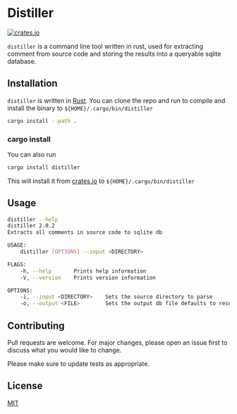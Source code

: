 # Distiller
[![crates.io](https://img.shields.io/crates/v/distiller.svg)](https://crates.io/crates/distiller)

`distiller` is a command line tool written in rust, used for extracting comment from source code and storing the results into a queryable sqlite database.

## Installation
`distiller` is written in [Rust](https://www.rust-lang.org/). You can clone the repo and run to compile and install the binary to `${HOME}/.cargo/bin/distiller`

```bash
cargo install --path .   
```

### cargo install
You can also run 

```bash
cargo install distiller
```
This will install it from [crates.io](https://crates.io) to `${HOME}/.cargo/bin/distiller`

## Usage

```bash
distiller --help
distiller 2.0.2
Extracts all comments in source code to sqlite db

USAGE:
    distiller [OPTIONS] --input <DIRECTORY>

FLAGS:
    -h, --help       Prints help information
    -V, --version    Prints version information

OPTIONS:
    -i, --input <DIRECTORY>    Sets the source directory to parse
    -o, --output <FILE>        Sets the output db file defaults to results.db
```

## Contributing
Pull requests are welcome. For major changes, please open an issue first to discuss what you would like to change.

Please make sure to update tests as appropriate.

## License
[MIT](https://choosealicense.com/licenses/mit/)
